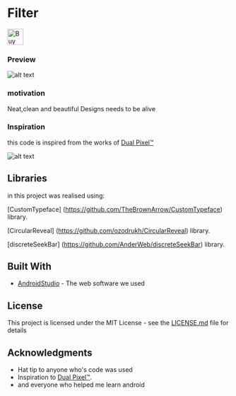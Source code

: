 # Filter


<a href='http://ko-fi.com/A0052VNK' target='_blank'><img height='36' style='border:0px;height:36px;' src='https://az743702.vo.msecnd.net/cdn/kofi1.png?v=0' border='0' alt='Buy Me a Coffee at ko-fi.com' /></a>


### Preview
 
 ![alt text](https://github.com/chawkiAmrouche/Filter/blob/master/1.jpg)
 
### motivation

Neat,clean and beautiful Designs needs to be alive

### Inspiration

this code is inspired from the works of [Dual Pixel™](https://www.uplabs.com/idualpixel)

![alt text](https://github.com/chawkiAmrouche/Filter/blob/master/preview.jpg)
   
## Libraries

in this project was realised using:

[CustomTypeface] (https://github.com/TheBrownArrow/CustomTypeface) library.
 
[CircularReveal] (https://github.com/ozodrukh/CircularReveal) library.

[discreteSeekBar] (https://github.com/AnderWeb/discreteSeekBar) library.


## Built With

* [AndroidStudio](https://developer.android.com/studio/index.html) - The web software we used

 
 
## License

This project is licensed under the MIT License - see the [LICENSE.md](LICENSE.md) file for details

## Acknowledgments

* Hat tip to anyone who's code was used
* Inspiration to [Dual Pixel™](https://www.uplabs.com/idualpixel).
* and everyone who helped me learn android

